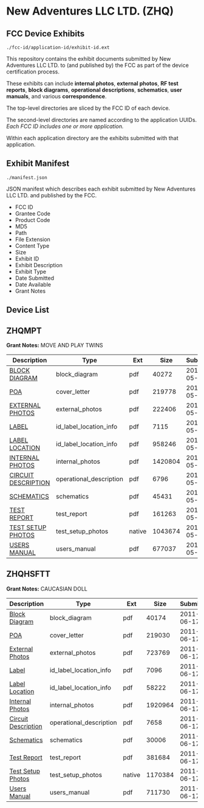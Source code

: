 # New Adventures LLC LTD. (ZHQ)
## FCC Device Exhibits

```
./fcc-id/application-id/exhibit-id.ext
```

This repository contains the exhibit documents submitted by New Adventures LLC LTD. to (and published by) the FCC as part of the device certification process.

These exhibits can include **internal photos**, **external photos**, **RF test reports**, **block diagrams**, **operational descriptions**, **schematics**, **user manuals**, and various **correspondence**.

The top-level directories are sliced by the FCC ID of each device.

The second-level directories are named according to the application UUIDs. *Each FCC ID includes one or more application.*

Within each application directory are the exhibits submitted with that application. 

## Exhibit Manifest

```
./manifest.json
```

JSON manifest which describes each exhibit submitted by New Adventures LLC LTD. and published by the FCC.

- FCC ID
- Grantee Code
- Product Code
- MD5
- Path
- File Extension
- Content Type
- Size
- Exhibit ID
- Exhibit Description
- Exhibit Type
- Date Submitted
- Date Available
- Grant Notes

## Device List
## ZHQMPT
**Grant Notes:** MOVE AND PLAY TWINS

| Description | Type | Ext | Size | Submitted | Available |
| ----------- | ---- | --- | ---- | --------- | --------- |
| [BLOCK DIAGRAM](ZHQMPT/15b56c29211e1f06797a6c734ba637c6/1461812.pdf) | block_diagram | pdf | 40272 | 2011-05-10 | 2011-05-10 |
| [POA](ZHQMPT/15b56c29211e1f06797a6c734ba637c6/1461818.pdf) | cover_letter | pdf | 219778 | 2011-05-10 | 2011-05-10 |
| [EXTERNAL PHOTOS](ZHQMPT/15b56c29211e1f06797a6c734ba637c6/1461814.pdf) | external_photos | pdf | 222406 | 2011-05-10 | 2011-05-10 |
| [LABEL](ZHQMPT/15b56c29211e1f06797a6c734ba637c6/1461815.pdf) | id_label_location_info | pdf | 7115 | 2011-05-10 | 2011-05-10 |
| [LABEL LOCATION](ZHQMPT/15b56c29211e1f06797a6c734ba637c6/1461816.pdf) | id_label_location_info | pdf | 958246 | 2011-05-10 | 2011-05-10 |
| [INTERNAL PHOTOS](ZHQMPT/15b56c29211e1f06797a6c734ba637c6/1461817.pdf) | internal_photos | pdf | 1420804 | 2011-05-10 | 2011-05-10 |
| [CIRCUIT DESCRIPTION](ZHQMPT/15b56c29211e1f06797a6c734ba637c6/1461813.pdf) | operational_description | pdf | 6796 | 2011-05-10 | 2011-05-10 |
| [SCHEMATICS](ZHQMPT/15b56c29211e1f06797a6c734ba637c6/1461819.pdf) | schematics | pdf | 45431 | 2011-05-10 | 2011-05-10 |
| [TEST REPORT](ZHQMPT/15b56c29211e1f06797a6c734ba637c6/1461810.pdf) | test_report | pdf | 161263 | 2011-05-10 | 2011-05-10 |
| [TEST SETUP PHOTOS](ZHQMPT/15b56c29211e1f06797a6c734ba637c6/1461811.native) | test_setup_photos | native | 1043674 | 2011-05-10 | 2011-05-10 |
| [USERS MANUAL](ZHQMPT/15b56c29211e1f06797a6c734ba637c6/1461820.pdf) | users_manual | pdf | 677037 | 2011-05-10 | 2011-05-10 |
## ZHQHSFTT
**Grant Notes:** CAUCASIAN DOLL

| Description | Type | Ext | Size | Submitted | Available |
| ----------- | ---- | --- | ---- | --------- | --------- |
| [Block Diagram](ZHQHSFTT/a23f8a77cfdfb7a8013bfed5fa9ab605/1485231.pdf) | block_diagram | pdf | 40174 | 2011-06-17 | 2011-06-17 |
| [POA](ZHQHSFTT/a23f8a77cfdfb7a8013bfed5fa9ab605/1485237.pdf) | cover_letter | pdf | 219030 | 2011-06-17 | 2011-06-17 |
| [External Photos](ZHQHSFTT/a23f8a77cfdfb7a8013bfed5fa9ab605/1485233.pdf) | external_photos | pdf | 723769 | 2011-06-17 | 2011-06-17 |
| [Label](ZHQHSFTT/a23f8a77cfdfb7a8013bfed5fa9ab605/1485234.pdf) | id_label_location_info | pdf | 7096 | 2011-06-17 | 2011-06-17 |
| [Label Location](ZHQHSFTT/a23f8a77cfdfb7a8013bfed5fa9ab605/1485235.pdf) | id_label_location_info | pdf | 58222 | 2011-06-17 | 2011-06-17 |
| [Internal Photos](ZHQHSFTT/a23f8a77cfdfb7a8013bfed5fa9ab605/1485236.pdf) | internal_photos | pdf | 1920964 | 2011-06-17 | 2011-06-17 |
| [Circuit Description](ZHQHSFTT/a23f8a77cfdfb7a8013bfed5fa9ab605/1485232.pdf) | operational_description | pdf | 7658 | 2011-06-17 | 2011-06-17 |
| [Schematics](ZHQHSFTT/a23f8a77cfdfb7a8013bfed5fa9ab605/1485238.pdf) | schematics | pdf | 30006 | 2011-06-17 | 2011-06-17 |
| [Test Report](ZHQHSFTT/a23f8a77cfdfb7a8013bfed5fa9ab605/1485230.pdf) | test_report | pdf | 381684 | 2011-06-17 | 2011-06-17 |
| [Test Setup Photos](ZHQHSFTT/a23f8a77cfdfb7a8013bfed5fa9ab605/1485229.native) | test_setup_photos | native | 1170384 | 2011-06-17 | 2011-06-17 |
| [Users Manual](ZHQHSFTT/a23f8a77cfdfb7a8013bfed5fa9ab605/1485239.pdf) | users_manual | pdf | 711730 | 2011-06-17 | 2011-06-17 |
